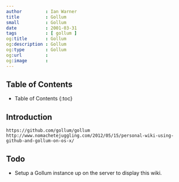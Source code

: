 ```yaml
---
author         : Ian Warner
title          : Gollum
small          : Gollum
date           : 2001-03-31
tags           : [ gollum ]
og:title       : Gollum
og:description : Gollum
og:type        : Gollum
og:url         :
og:image       :
---
```


## Table of Contents

* Table of Contents
{:toc}

## Introduction

    https://github.com/gollum/gollum
    http://www.nomachetejuggling.com/2012/05/15/personal-wiki-using-github-and-gollum-on-os-x/

## Todo

* Setup a Gollum instance up on the server to display this wiki.